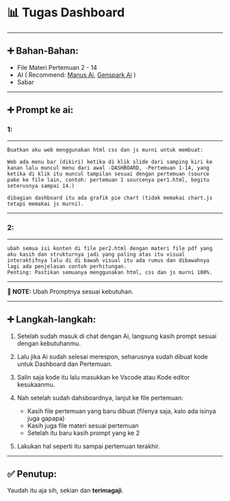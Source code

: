 # 📊 Tugas Dashboard

---

## ➕ Bahan-Bahan:

* File Materi Pertemuan 2 - 14
* AI ( Recommend: [Manus Ai](https://manus.im), [Genspark Ai](https://www.genspark.ai) )
* Sabar

---

## ➕ Prompt ke ai:

### 1:

---
```
Buatkan aku web menggunakan html css dan js murni untuk membuat:

Web ada menu bar (dikiri) ketika di klik slide dari samping kiri ke kanan lalu muncul menu dari awal -DASHBOARD, -Pertemuan 1-14, yang ketika di klik itu muncul tampilan sesuai dengan pertemuan (source pake ke file lain, contoh: pertemuan 1 sourcenya per1.html, begitu seterusnya sampai 14.)

dibagian dashboard itu ada grafik pie chart (tidak memakai chart.js tetapi memakai js murni).
```
---

### 2:

---
```
ubah semua isi konten di file per2.html dengan materi file pdf yang aku kasih dan strukturnya jadi yang paling atas itu visual interaktifnya lalu di di bawah visual itu ada rumus dan dibawahnya lagi ada penjelasan contoh perhitungan.
Penting: Pastikan semuanya menggunakan html, css dan js murni 100%.
```
---

**📝 NOTE:** Ubah Promptnya sesuai kebutuhan.

---

## ➕ Langkah-langkah:

1. Setelah sudah masuk di chat dengan Ai, langsung kasih prompt sesuai dengan kebutuhanmu.
2. Lalu jika Ai sudah selesai merespon, seharusnya sudah dibuat kode untuk Dashboard dan Pertemuan.
3. Salin saja kode itu lalu masukkan ke Vscode atau Kode editor kesukaanmu.
4. Nah setelah sudah dahsboardnya, lanjut ke file pertemuan:

   * Kasih file pertemuan yang baru dibuat (filenya saja, kalo ada isinya juga gapapa)
   * Kasih juga file materi sesuai pertemuan
   * Setelah itu baru kasih prompt yang ke 2
5. Lakukan hal seperti itu sampai pertemuan terakhir.

---

## ✅ Penutup:

Yaudah itu aja sih, sekian dan **terimagaji**.
